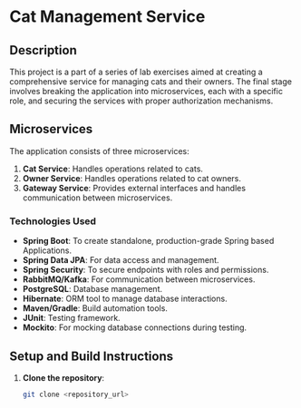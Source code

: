 # Cat Management Service

## Description
This project is a part of a series of lab exercises aimed at creating a comprehensive service for managing cats and their owners. The final stage involves breaking the application into microservices, each with a specific role, and securing the services with proper authorization mechanisms.

## Microservices
The application consists of three microservices:
1. **Cat Service**: Handles operations related to cats.
2. **Owner Service**: Handles operations related to cat owners.
3. **Gateway Service**: Provides external interfaces and handles communication between microservices.

### Technologies Used
- **Spring Boot**: To create standalone, production-grade Spring based Applications.
- **Spring Data JPA**: For data access and management.
- **Spring Security**: To secure endpoints with roles and permissions.
- **RabbitMQ/Kafka**: For communication between microservices.
- **PostgreSQL**: Database management.
- **Hibernate**: ORM tool to manage database interactions.
- **Maven/Gradle**: Build automation tools.
- **JUnit**: Testing framework.
- **Mockito**: For mocking database connections during testing.

## Setup and Build Instructions
1. **Clone the repository**:
   ```bash
   git clone <repository_url>
